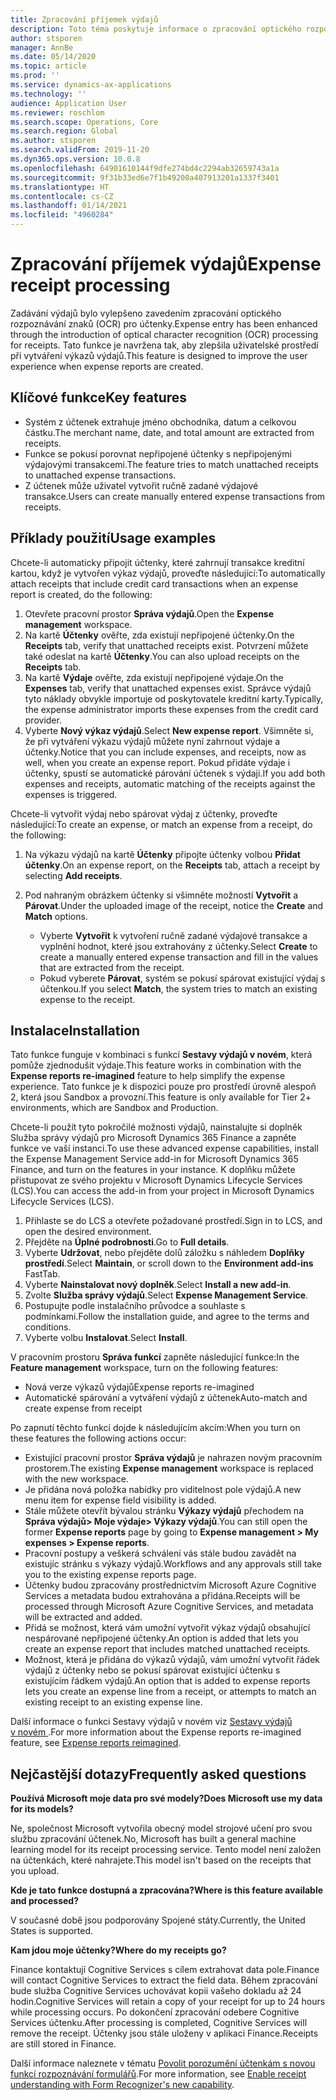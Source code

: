 ```yaml
---
title: Zpracování příjemek výdajů
description: Toto téma poskytuje informace o zpracování optického rozpoznávání znaků (OCR) pro účtenky. Tato funkce je navržena tak, aby zlepšila uživatelské prostředí při vytváření výkazů výdajů v Microsoft Dynamics 365 Finance.
author: stsporen
manager: AnnBe
ms.date: 05/14/2020
ms.topic: article
ms.prod: ''
ms.service: dynamics-ax-applications
ms.technology: ''
audience: Application User
ms.reviewer: roschlom
ms.search.scope: Operations, Core
ms.search.region: Global
ms.author: stsporen
ms.search.validFrom: 2019-11-20
ms.dyn365.ops.version: 10.0.8
ms.openlocfilehash: 64901610144f9dfe274bd4c2294ab32659743a1a
ms.sourcegitcommit: 9f31b33ed6e7f1b49200a407913201a1337f3401
ms.translationtype: HT
ms.contentlocale: cs-CZ
ms.lasthandoff: 01/14/2021
ms.locfileid: "4960284"
---
```

# <a name="expense-receipt-processing"></a><span data-ttu-id="1c8ac-104">Zpracování příjemek výdajů</span><span class="sxs-lookup"><span data-stu-id="1c8ac-104">Expense receipt processing</span></span>

<span data-ttu-id="1c8ac-105">Zadávání výdajů bylo vylepšeno zavedením zpracování optického rozpoznávání znaků (OCR) pro účtenky.</span><span class="sxs-lookup"><span data-stu-id="1c8ac-105">Expense entry has been enhanced through the introduction of optical character recognition (OCR) processing for receipts.</span></span> <span data-ttu-id="1c8ac-106">Tato funkce je navržena tak, aby zlepšila uživatelské prostředí při vytváření výkazů výdajů.</span><span class="sxs-lookup"><span data-stu-id="1c8ac-106">This feature is designed to improve the user experience when expense reports are created.</span></span>

## <a name="key-features"></a><span data-ttu-id="1c8ac-107">Klíčové funkce</span><span class="sxs-lookup"><span data-stu-id="1c8ac-107">Key features</span></span>

- <span data-ttu-id="1c8ac-108">Systém z účtenek extrahuje jméno obchodníka, datum a celkovou částku.</span><span class="sxs-lookup"><span data-stu-id="1c8ac-108">The merchant name, date, and total amount are extracted from receipts.</span></span>
- <span data-ttu-id="1c8ac-109">Funkce se pokusí porovnat nepřipojené účtenky s nepřipojenými výdajovými transakcemi.</span><span class="sxs-lookup"><span data-stu-id="1c8ac-109">The feature tries to match unattached receipts to unattached expense transactions.</span></span>
- <span data-ttu-id="1c8ac-110">Z účtenek může uživatel vytvořit ručně zadané výdajové transakce.</span><span class="sxs-lookup"><span data-stu-id="1c8ac-110">Users can create manually entered expense transactions from receipts.</span></span>

## <a name="usage-examples"></a><span data-ttu-id="1c8ac-111">Příklady použití</span><span class="sxs-lookup"><span data-stu-id="1c8ac-111">Usage examples</span></span>

<span data-ttu-id="1c8ac-112">Chcete-li automaticky připojit účtenky, které zahrnují transakce kreditní kartou, když je vytvořen výkaz výdajů, proveďte následující:</span><span class="sxs-lookup"><span data-stu-id="1c8ac-112">To automatically attach receipts that include credit card transactions when an expense report is created, do the following:</span></span>

  1. <span data-ttu-id="1c8ac-113">Otevřete pracovní prostor **Správa výdajů**.</span><span class="sxs-lookup"><span data-stu-id="1c8ac-113">Open the **Expense management** workspace.</span></span>
  2. <span data-ttu-id="1c8ac-114">Na kartě **Účtenky** ověřte, zda existují nepřipojené účtenky.</span><span class="sxs-lookup"><span data-stu-id="1c8ac-114">On the **Receipts** tab, verify that unattached receipts exist.</span></span> <span data-ttu-id="1c8ac-115">Potvrzení můžete také odeslat na kartě **Účtenky**.</span><span class="sxs-lookup"><span data-stu-id="1c8ac-115">You can also upload receipts on the **Receipts** tab.</span></span>
  3. <span data-ttu-id="1c8ac-116">Na kartě **Výdaje** ověřte, zda existují nepřipojené výdaje.</span><span class="sxs-lookup"><span data-stu-id="1c8ac-116">On the **Expenses** tab, verify that unattached expenses exist.</span></span> <span data-ttu-id="1c8ac-117">Správce výdajů tyto náklady obvykle importuje od poskytovatele kreditní karty.</span><span class="sxs-lookup"><span data-stu-id="1c8ac-117">Typically, the expense administrator imports these expenses from the credit card provider.</span></span>
  4. <span data-ttu-id="1c8ac-118">Vyberte **Nový výkaz výdajů**.</span><span class="sxs-lookup"><span data-stu-id="1c8ac-118">Select **New expense report**.</span></span> <span data-ttu-id="1c8ac-119">Všimněte si, že při vytváření výkazu výdajů můžete nyní zahrnout výdaje a účtenky.</span><span class="sxs-lookup"><span data-stu-id="1c8ac-119">Notice that you can include expenses, and receipts, now as well, when you create an expense report.</span></span> <span data-ttu-id="1c8ac-120">Pokud přidáte výdaje i účtenky, spustí se automatické párování účtenek s výdaji.</span><span class="sxs-lookup"><span data-stu-id="1c8ac-120">If you add both expenses and receipts, automatic matching of the receipts against the expenses is triggered.</span></span>

<span data-ttu-id="1c8ac-121">Chcete-li vytvořit výdaj nebo spárovat výdaj z účtenky, proveďte následující:</span><span class="sxs-lookup"><span data-stu-id="1c8ac-121">To create an expense, or match an expense from a receipt, do the following:</span></span>

  1. <span data-ttu-id="1c8ac-122">Na výkazu výdajů na kartě **Účtenky** připojte účtenky volbou **Přidat účtenky**.</span><span class="sxs-lookup"><span data-stu-id="1c8ac-122">On an expense report, on the **Receipts** tab, attach a receipt by selecting **Add receipts**.</span></span>
  2. <span data-ttu-id="1c8ac-123">Pod nahraným obrázkem účtenky si všimněte možností **Vytvořit** a **Párovat**.</span><span class="sxs-lookup"><span data-stu-id="1c8ac-123">Under the uploaded image of the receipt, notice the **Create** and **Match** options.</span></span>

      - <span data-ttu-id="1c8ac-124">Vyberte **Vytvořit** k vytvoření ručně zadané výdajové transakce a vyplnění hodnot, které jsou extrahovány z účtenky.</span><span class="sxs-lookup"><span data-stu-id="1c8ac-124">Select **Create** to create a manually entered expense transaction and fill in the values that are extracted from the receipt.</span></span>
      - <span data-ttu-id="1c8ac-125">Pokud vyberete **Párovat**, systém se pokusí spárovat existující výdaj s účtenkou.</span><span class="sxs-lookup"><span data-stu-id="1c8ac-125">If you select **Match**, the system tries to match an existing expense to the receipt.</span></span>

## <a name="installation"></a><span data-ttu-id="1c8ac-126">Instalace</span><span class="sxs-lookup"><span data-stu-id="1c8ac-126">Installation</span></span>

<span data-ttu-id="1c8ac-127">Tato funkce funguje v kombinaci s funkcí **Sestavy výdajů v novém**, která pomůže zjednodušit výdaje.</span><span class="sxs-lookup"><span data-stu-id="1c8ac-127">This feature works in combination with the **Expense reports re-imagined** feature to help simplify the expense experience.</span></span> <span data-ttu-id="1c8ac-128">Tato funkce je k dispozici pouze pro prostředí úrovně alespoň 2, která jsou Sandbox a provozní.</span><span class="sxs-lookup"><span data-stu-id="1c8ac-128">This feature is only available for Tier 2+ environments, which are Sandbox and Production.</span></span>

<span data-ttu-id="1c8ac-129">Chcete-li použít tyto pokročilé možnosti výdajů, nainstalujte si doplněk Služba správy výdajů pro Microsoft Dynamics 365 Finance a zapněte funkce ve vaší instanci.</span><span class="sxs-lookup"><span data-stu-id="1c8ac-129">To use these advanced expense capabilities, install the Expense Management Service add-in for Microsoft Dynamics 365 Finance, and turn on the features in your instance.</span></span> <span data-ttu-id="1c8ac-130">K doplňku můžete přistupovat ze svého projektu v Microsoft Dynamics Lifecycle Services (LCS).</span><span class="sxs-lookup"><span data-stu-id="1c8ac-130">You can access the add-in from your project in Microsoft Dynamics Lifecycle Services (LCS).</span></span>

1. <span data-ttu-id="1c8ac-131">Přihlaste se do LCS a otevřete požadované prostředí.</span><span class="sxs-lookup"><span data-stu-id="1c8ac-131">Sign in to LCS, and open the desired environment.</span></span>
2. <span data-ttu-id="1c8ac-132">Přejděte na **Úplné podrobnosti**.</span><span class="sxs-lookup"><span data-stu-id="1c8ac-132">Go to **Full details**.</span></span>
3. <span data-ttu-id="1c8ac-133">Vyberte **Udržovat**, nebo přejděte dolů záložku s náhledem **Doplňky prostředí**.</span><span class="sxs-lookup"><span data-stu-id="1c8ac-133">Select **Maintain**, or scroll down to the **Environment add-ins** FastTab.</span></span>
4. <span data-ttu-id="1c8ac-134">Vyberte **Nainstalovat nový doplněk**.</span><span class="sxs-lookup"><span data-stu-id="1c8ac-134">Select **Install a new add-in**.</span></span>
5. <span data-ttu-id="1c8ac-135">Zvolte **Služba správy výdajů**.</span><span class="sxs-lookup"><span data-stu-id="1c8ac-135">Select **Expense Management Service**.</span></span>
6. <span data-ttu-id="1c8ac-136">Postupujte podle instalačního průvodce a souhlaste s podmínkami.</span><span class="sxs-lookup"><span data-stu-id="1c8ac-136">Follow the installation guide, and agree to the terms and conditions.</span></span>
7. <span data-ttu-id="1c8ac-137">Vyberte volbu **Instalovat**.</span><span class="sxs-lookup"><span data-stu-id="1c8ac-137">Select **Install**.</span></span>

<span data-ttu-id="1c8ac-138">V pracovním prostoru **Správa funkcí** zapněte následující funkce:</span><span class="sxs-lookup"><span data-stu-id="1c8ac-138">In the **Feature management** workspace, turn on the following features:</span></span>

- <span data-ttu-id="1c8ac-139">Nová verze výkazů výdajů</span><span class="sxs-lookup"><span data-stu-id="1c8ac-139">Expense reports re-imagined</span></span>
- <span data-ttu-id="1c8ac-140">Automatické spárování a vytváření výdajů z účtenek</span><span class="sxs-lookup"><span data-stu-id="1c8ac-140">Auto-match and create expense from receipt</span></span>

<span data-ttu-id="1c8ac-141">Po zapnutí těchto funkcí dojde k následujícím akcím:</span><span class="sxs-lookup"><span data-stu-id="1c8ac-141">When you turn on these features the following actions occur:</span></span>

- <span data-ttu-id="1c8ac-142">Existující pracovní prostor **Správa výdajů** je nahrazen novým pracovním prostorem.</span><span class="sxs-lookup"><span data-stu-id="1c8ac-142">The existing **Expense management** workspace is replaced with the new workspace.</span></span>
- <span data-ttu-id="1c8ac-143">Je přidána nová položka nabídky pro viditelnost pole výdajů.</span><span class="sxs-lookup"><span data-stu-id="1c8ac-143">A new menu item for expense field visibility is added.</span></span>
- <span data-ttu-id="1c8ac-144">Stále můžete otevřít bývalou stránku **Výkazy výdajů** přechodem na **Správa výdajů> Moje výdaje> Výkazy výdajů**.</span><span class="sxs-lookup"><span data-stu-id="1c8ac-144">You can still open the former **Expense reports** page by going to **Expense management > My expenses > Expense reports**.</span></span>
- <span data-ttu-id="1c8ac-145">Pracovní postupy a veškerá schválení vás stále budou zavádět na existujíc stránku s výkazy výdajů.</span><span class="sxs-lookup"><span data-stu-id="1c8ac-145">Workflows and any approvals still take you to the existing expense reports page.</span></span>
- <span data-ttu-id="1c8ac-146">Účtenky budou zpracovány prostřednictvím Microsoft Azure Cognitive Services a metadata budou extrahována a přidána.</span><span class="sxs-lookup"><span data-stu-id="1c8ac-146">Receipts will be processed through Microsoft Azure Cognitive Services, and metadata will be extracted and added.</span></span>
- <span data-ttu-id="1c8ac-147">Přidá se možnost, která vám umožní vytvořit výkaz výdajů obsahující nespárované nepřipojené účtenky.</span><span class="sxs-lookup"><span data-stu-id="1c8ac-147">An option is added that lets you create an expense report that includes matched unattached receipts.</span></span>
- <span data-ttu-id="1c8ac-148">Možnost, která je přidána do výkazů výdajů, vám umožní vytvořit řádek výdajů z účtenky nebo se pokusí spárovat existující účtenku s existujícím řádkem výdajů.</span><span class="sxs-lookup"><span data-stu-id="1c8ac-148">An option that is added to expense reports lets you create an expense line from a receipt, or attempts to match an existing receipt to an existing expense line.</span></span>

<span data-ttu-id="1c8ac-149">Další informace o funkci Sestavy výdajů v novém viz [Sestavy výdajů v novém ](ExpenseWorkspaceNew.md).</span><span class="sxs-lookup"><span data-stu-id="1c8ac-149">For more information about the Expense reports re-imagined feature, see [Expense reports reimagined](ExpenseWorkspaceNew.md).</span></span>

## <a name="frequently-asked-questions"></a><span data-ttu-id="1c8ac-150">Nejčastější dotazy</span><span class="sxs-lookup"><span data-stu-id="1c8ac-150">Frequently asked questions</span></span>

<span data-ttu-id="1c8ac-151">**Používá Microsoft moje data pro své modely?**</span><span class="sxs-lookup"><span data-stu-id="1c8ac-151">**Does Microsoft use my data for its models?**</span></span>

<span data-ttu-id="1c8ac-152">Ne, společnost Microsoft vytvořila obecný model strojové učení pro svou službu zpracování účtenek.</span><span class="sxs-lookup"><span data-stu-id="1c8ac-152">No, Microsoft has built a general machine learning model for its receipt processing service.</span></span> <span data-ttu-id="1c8ac-153">Tento model není založen na účtenkách, které nahrajete.</span><span class="sxs-lookup"><span data-stu-id="1c8ac-153">This model isn't based on the receipts that you upload.</span></span>

<span data-ttu-id="1c8ac-154">**Kde je tato funkce dostupná a zpracována?**</span><span class="sxs-lookup"><span data-stu-id="1c8ac-154">**Where is this feature available and processed?**</span></span>

<span data-ttu-id="1c8ac-155">V současné době jsou podporovány Spojené státy.</span><span class="sxs-lookup"><span data-stu-id="1c8ac-155">Currently, the United States is supported.</span></span>

<span data-ttu-id="1c8ac-156">**Kam jdou moje účtenky?**</span><span class="sxs-lookup"><span data-stu-id="1c8ac-156">**Where do my receipts go?**</span></span>

<span data-ttu-id="1c8ac-157">Finance kontaktují Cognitive Services s cílem extrahovat data pole.</span><span class="sxs-lookup"><span data-stu-id="1c8ac-157">Finance will contact Cognitive Services to extract the field data.</span></span> <span data-ttu-id="1c8ac-158">Během zpracování bude služba Cognitive Services uchovávat kopii vašeho dokladu až 24 hodin.</span><span class="sxs-lookup"><span data-stu-id="1c8ac-158">Cognitive Services will retain a copy of your receipt for up to 24 hours while processing occurs.</span></span> <span data-ttu-id="1c8ac-159">Po dokončení zpracování odebere Cognitive Services účtenku.</span><span class="sxs-lookup"><span data-stu-id="1c8ac-159">After processing is completed, Cognitive Services will remove the receipt.</span></span> <span data-ttu-id="1c8ac-160">Účtenky jsou stále uloženy v aplikaci Finance.</span><span class="sxs-lookup"><span data-stu-id="1c8ac-160">Receipts are still stored in Finance.</span></span>

<span data-ttu-id="1c8ac-161">Další informace naleznete v tématu [Povolit porozumění účtenkám s novou funkcí rozpoznávání formulářů](https://azure.microsoft.com/blog/enable-receipt-understanding-with-form-recognizer-s-new-capability/).</span><span class="sxs-lookup"><span data-stu-id="1c8ac-161">For more information, see [Enable receipt understanding with Form Recognizer's new capability](https://azure.microsoft.com/blog/enable-receipt-understanding-with-form-recognizer-s-new-capability/).</span></span>
